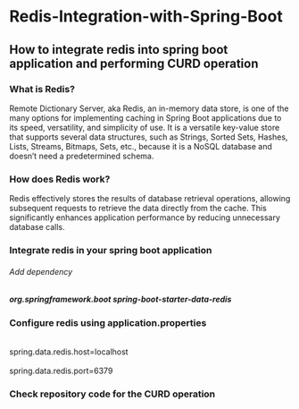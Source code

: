 # Redis-Integration-with-Spring-Boot
<h2>How to integrate redis into spring boot application and performing CURD operation</h2>
<h3>What is Redis?</h3>
<p>Remote Dictionary Server, aka Redis, an in-memory data store, is one of the many options for implementing caching in Spring Boot applications due to its speed, versatility, and simplicity of use. It is a versatile key-value store that supports several data structures, such as Strings, Sorted Sets, Hashes, Lists, Streams, Bitmaps, Sets, etc., because it is a NoSQL database and doesn’t need a predetermined schema.</p>

<h3>How does Redis work?</h3>
<p>Redis effectively stores the results of database retrieval operations, allowing subsequent requests to retrieve the data directly from the cache. This significantly enhances application performance by reducing unnecessary database calls.</p>

<h3>Integrate redis in your spring boot application</h3>
<h6>Add dependency </h6>
<h5>
  <dependency>
			<groupId>org.springframework.boot</groupId>
			<artifactId>spring-boot-starter-data-redis</artifactId>
		</dependency>
</h5>
<h3>Configure redis using application.properties</h3>
<p>
  <br>spring.data.redis.host=localhost
</br>
  <br>
  spring.data.redis.port=6379
  </br>
</p>
<h3>Check repository code for the CURD operation </h3>
